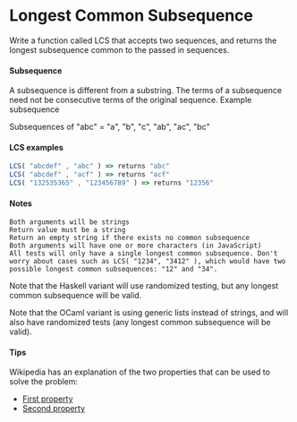 # Longest Common Subsequence

Write a function called LCS that accepts two sequences, and returns the longest subsequence common to the passed in sequences.

#### Subsequence

A subsequence is different from a substring. The terms of a subsequence need not be consecutive terms of the original sequence.
Example subsequence

Subsequences of "abc" = "a", "b", "c", "ab", "ac", "bc"

#### LCS examples

```javascript
LCS( "abcdef" , "abc" ) => returns "abc"
LCS( "abcdef" , "acf" ) => returns "acf"
LCS( "132535365" , "123456789" ) => returns "12356"
```

#### Notes

    Both arguments will be strings
    Return value must be a string
    Return an empty string if there exists no common subsequence
    Both arguments will have one or more characters (in JavaScript)
    All tests will only have a single longest common subsequence. Don't worry about cases such as LCS( "1234", "3412" ), which would have two possible longest common subsequences: "12" and "34".

Note that the Haskell variant will use randomized testing, but any longest common subsequence will be valid.

Note that the OCaml variant is using generic lists instead of strings, and will also have randomized tests (any longest common subsequence will be valid).
#### Tips

Wikipedia has an explanation of the two properties that can be used to solve the problem:

* [First property][1]
* [Second property][2]

[1]: https://en.wikipedia.org/wiki/Longest_common_subsequence_problem#First_property
[2]: https://en.wikipedia.org/wiki/Longest_common_subsequence_problem#Second_property

